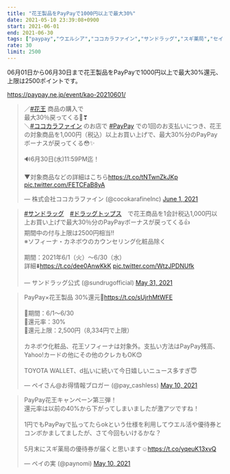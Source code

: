 ```yaml
---
title: "花王製品をPayPayで1000円以上で最大30%"
date: 2021-05-10 23:39:08+0900
start: 2021-06-01
end: 2021-06-30
tags: ["paypay","ウエルシア","ココカラファイン","サンドラッグ","スギ薬局","セイムス","ツルハ","トモズ","マツモトキヨシ","福太郎"]
rate: 30
limit: 2500
---
```


06月01日から06月30日まで花王製品をPayPayで1000円以上で最大30%還元、上限は2500ポイントです。

https://paypay.ne.jp/event/kao-20210601/

<blockquote class="twitter-tweet"><p lang="ja" dir="ltr">／<a href="https://twitter.com/hashtag/%E8%8A%B1%E7%8E%8B?src=hash&amp;ref_src=twsrc%5Etfw">#花王</a> 商品の購入で<br>最大30％戻ってくる📱❣<br>＼<a href="https://twitter.com/hashtag/%E3%82%B3%E3%82%B3%E3%82%AB%E3%83%A9%E3%83%95%E3%82%A1%E3%82%A4%E3%83%B3?src=hash&amp;ref_src=twsrc%5Etfw">#ココカラファイン</a> のお店で <a href="https://twitter.com/hashtag/PayPay?src=hash&amp;ref_src=twsrc%5Etfw">#PayPay</a> での1回のお支払いにつき、花王の対象商品を1,000円（税込）以上お買い上げで、最大30%分のPayPayボーナスが戻ってくる😳✨<br><br>🔊6月30日(水)11:59PM迄！<br><br>▼対象商品などの詳細はこちら<a href="https://t.co/tNTwnZkJKp">https://t.co/tNTwnZkJKp</a> <a href="https://t.co/FETCFaB8yA">pic.twitter.com/FETCFaB8yA</a></p>&mdash; 株式会社ココカラファイン (@cocokarafineInc) <a href="https://twitter.com/cocokarafineInc/status/1399561862367219717?ref_src=twsrc%5Etfw">June 1, 2021</a></blockquote> <script async src="https://platform.twitter.com/widgets.js" charset="utf-8"></script>
<blockquote class="twitter-tweet"><p lang="ja" dir="ltr"><a href="https://twitter.com/hashtag/%E3%82%B5%E3%83%B3%E3%83%89%E3%83%A9%E3%83%83%E3%82%B0?src=hash&amp;ref_src=twsrc%5Etfw">#サンドラッグ</a>　<a href="https://twitter.com/hashtag/%E3%83%89%E3%83%A9%E3%83%83%E3%82%B0%E3%83%88%E3%83%83%E3%83%97%E3%82%B9?src=hash&amp;ref_src=twsrc%5Etfw">#ドラッグトップス</a>　で花王商品を1会計税込1,000円以上お買い上げで最大30％分のPayPayボーナスが戻ってくる👍<br>期間中の付与上限は2500円相当‼️<br>※ソフィーナ・カネボウのカウンセリング化粧品除く<br><br>期間：2021年6/1（火）～6/30（水）<br>詳細⬇️<a href="https://t.co/dee0AnwKkK">https://t.co/dee0AnwKkK</a> <a href="https://t.co/WtzJPDNUfk">pic.twitter.com/WtzJPDNUfk</a></p>&mdash; サンドラッグ公式 (@sundrugofficial) <a href="https://twitter.com/sundrugofficial/status/1399501080107520003?ref_src=twsrc%5Etfw">May 31, 2021</a></blockquote> <script async src="https://platform.twitter.com/widgets.js" charset="utf-8"></script>
<blockquote class="twitter-tweet"><p lang="ja" dir="ltr">PayPay×花王製品 30%還元🙌<a href="https://t.co/sUjrhMtWFE">https://t.co/sUjrhMtWFE</a><br><br>🔻期間：6/1〜6/30<br>🔻還元率：30%<br>🔻還元上限：2,500円（8,334円で上限）<br><br> カネボウ化粧品、花王ソフィーナは対象外。支払い方法はPayPay残高、Yahoo!カードの他にその他のクレカもOK😊<br><br>TOYOTA WALLET、d払いに続いて今日嬉しいニュース多すぎ😇</p>&mdash; ペイさん@お得情報ブロガー (@pay_cashless) <a href="https://twitter.com/pay_cashless/status/1391667510701748225?ref_src=twsrc%5Etfw">May 10, 2021</a></blockquote> <script async src="https://platform.twitter.com/widgets.js" charset="utf-8"></script>
<blockquote class="twitter-tweet"><p lang="ja" dir="ltr">PayPay花王キャンペーン第三弾！<br>還元率は以前の40%から下がってしまいましたが激アツですね！<br><br>1円でもPayPayで払ってたらokという仕様を利用してウエル活や優待券とコンボかましてましたが、さて今回もいけるかな？<br><br>5月末にスギ薬局の優待券が届くと思います☺️<a href="https://t.co/yqeuK13xvQ">https://t.co/yqeuK13xvQ</a></p>&mdash; ペイの実 (@paynomi) <a href="https://twitter.com/paynomi/status/1391661129500217344?ref_src=twsrc%5Etfw">May 10, 2021</a></blockquote> <script async src="https://platform.twitter.com/widgets.js" charset="utf-8"></script>

